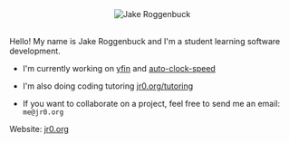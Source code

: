 <div align="center">
   <img src="https://user-images.githubusercontent.com/35516367/152295700-0f1ef338-9331-4f53-b596-8a46f43c8224.png" alt="Jake Roggenbuck">
</div>
<br>

Hello! My name is Jake Roggenbuck and I'm a student learning software development.

- I'm currently working on [yfin](https://github.com/JakeRoggenbuck/yfin) and [auto-clock-speed](https://github.com/JakeRoggenbuck/auto-clock-speed)
- I'm also doing coding tutoring [jr0.org/tutoring](https://jr0.org/tutoring)

- If you want to collaborate on a project, feel free to send me an email: `me@jr0.org`

Website: [jr0.org](https://jr0.org)
